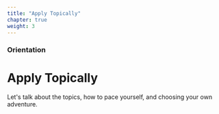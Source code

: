 ```yaml
---
title: "Apply Topically"
chapter: true
weight: 3
---
```


### Orientation

# Apply Topically

Let's talk about the topics, how to pace yourself, and choosing your own adventure.
